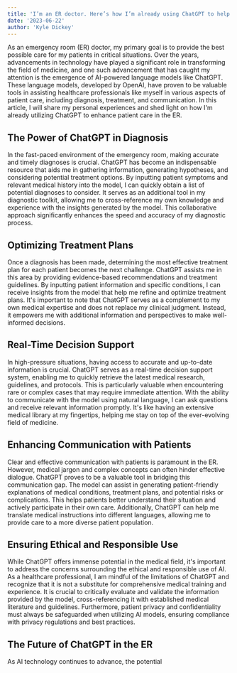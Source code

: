 ```yaml
---
title: 'I’m an ER doctor. Here’s how I’m already using ChatGPT to help treat patients.'
date: '2023-06-22'
author: 'Kyle Dickey'
---
```


As an emergency room (ER) doctor, my primary goal is to provide the best possible care for my patients in critical situations. Over the years, advancements in technology have played a significant role in transforming the field of medicine, and one such advancement that has caught my attention is the emergence of AI-powered language models like ChatGPT. These language models, developed by OpenAI, have proven to be valuable tools in assisting healthcare professionals like myself in various aspects of patient care, including diagnosis, treatment, and communication. In this article, I will share my personal experiences and shed light on how I'm already utilizing ChatGPT to enhance patient care in the ER.

## The Power of ChatGPT in Diagnosis

In the fast-paced environment of the emergency room, making accurate and timely diagnoses is crucial. ChatGPT has become an indispensable resource that aids me in gathering information, generating hypotheses, and considering potential treatment options. By inputting patient symptoms and relevant medical history into the model, I can quickly obtain a list of potential diagnoses to consider. It serves as an additional tool in my diagnostic toolkit, allowing me to cross-reference my own knowledge and experience with the insights generated by the model. This collaborative approach significantly enhances the speed and accuracy of my diagnostic process.

## Optimizing Treatment Plans

Once a diagnosis has been made, determining the most effective treatment plan for each patient becomes the next challenge. ChatGPT assists me in this area by providing evidence-based recommendations and treatment guidelines. By inputting patient information and specific conditions, I can receive insights from the model that help me refine and optimize treatment plans. It's important to note that ChatGPT serves as a complement to my own medical expertise and does not replace my clinical judgment. Instead, it empowers me with additional information and perspectives to make well-informed decisions.

## Real-Time Decision Support

In high-pressure situations, having access to accurate and up-to-date information is crucial. ChatGPT serves as a real-time decision support system, enabling me to quickly retrieve the latest medical research, guidelines, and protocols. This is particularly valuable when encountering rare or complex cases that may require immediate attention. With the ability to communicate with the model using natural language, I can ask questions and receive relevant information promptly. It's like having an extensive medical library at my fingertips, helping me stay on top of the ever-evolving field of medicine.

## Enhancing Communication with Patients

Clear and effective communication with patients is paramount in the ER. However, medical jargon and complex concepts can often hinder effective dialogue. ChatGPT proves to be a valuable tool in bridging this communication gap. The model can assist in generating patient-friendly explanations of medical conditions, treatment plans, and potential risks or complications. This helps patients better understand their situation and actively participate in their own care. Additionally, ChatGPT can help me translate medical instructions into different languages, allowing me to provide care to a more diverse patient population.

## Ensuring Ethical and Responsible Use

While ChatGPT offers immense potential in the medical field, it's important to address the concerns surrounding the ethical and responsible use of AI. As a healthcare professional, I am mindful of the limitations of ChatGPT and recognize that it is not a substitute for comprehensive medical training and experience. It is crucial to critically evaluate and validate the information provided by the model, cross-referencing it with established medical literature and guidelines. Furthermore, patient privacy and confidentiality must always be safeguarded when utilizing AI models, ensuring compliance with privacy regulations and best practices.

## The Future of ChatGPT in the ER

As AI technology continues to advance, the potential

